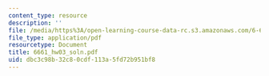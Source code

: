 ```yaml
---
content_type: resource
description: ''
file: /media/https%3A/open-learning-course-data-rc.s3.amazonaws.com/6-661-receivers-antennas-and-signals-spring-2003/dbc3c98b32c80cdf113a5fd72b951bf8_6661_hw03_soln.pdf
file_type: application/pdf
resourcetype: Document
title: 6661_hw03_soln.pdf
uid: dbc3c98b-32c8-0cdf-113a-5fd72b951bf8
---
```


